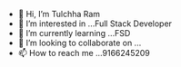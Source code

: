 - 👋 Hi, I’m Tulchha Ram
- 👀 I’m interested in ...Full Stack Developer
- 🌱 I’m currently learning ...FSD
- 💞️ I’m looking to collaborate on ...
- 📫 How to reach me ...9166245209

<!---
trmundan/trmundan is a ✨ special ✨ repository because its `README.md` (this file) appears on your GitHub profile.
You can click the Preview link to take a look at your changes.
--->
